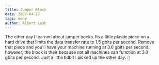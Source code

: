 ```yaml
---
title: Jumper Block
date: 2007-04-27
tags: none
author: Albert Lash
---
```

The other day I learned about jumper bocks.  Its a little plastic piece on a hard drive that limits the data transfer rate to 1.5 gbits per second.  Remove that piece and you'll have your machine running at 3.0 gbits per second, however, the block is their because not all machines can function at 3.0 gbits per second.  Just a little tidbit I picked up the other day. :)

